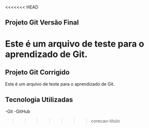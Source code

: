 <<<<<<< HEAD
## Projeto Git Versão Final

Este é um arquivo de teste para o aprendizado de Git.
=======
## Projeto Git Corrigido

Este é um arquivo de teste para o aprendizado de Git.

## Tecnologia Utilizadas

-Git
-GitHub
>>>>>>> corecao-titulo
